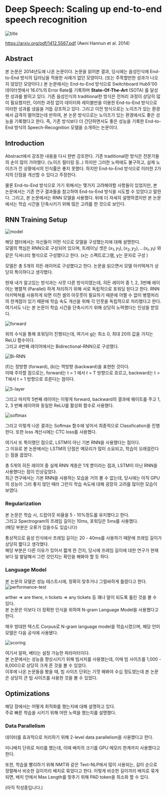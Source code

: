 # Deep Speech: Scaling up end-to-end speech recognition  
  
![title](https://postfiles.pstatic.net/MjAyMDAyMjNfMTQ1/MDAxNTgyMzkwNTAyMzI5.qYtgph7nxA4sOZlHd8-dw9dOmXeEZvz3zifBjyMYNaUg.uX_2ZheLYRPxPHJogipB50IrpYX7yYi5jNPWbWGv2sog.PNG.sooftware/image.png?type=w773)  
  
https://arxiv.org/pdf/1412.5567.pdf (Awni Hannun et al. 2014)  
  
## Abstract  
  
 본 논문은 2014년도에 나온 논문이다. 논문을 읽어본 결과, 당시에는 음성인식에 End-to-End 방식의 딥러닝을 적용한 사례가 없던 모양이다. (또는 주목할만한 성과가 나오지 않았던 모양이다.) 본 논문에서는 End-to-End 방식으로 Switchboard Hub5'00 데이터셋에서 16.0%의 Error Rate를 기록하며 **State-Of-The-Art** (SOTA) 를 달성한 성과를 밝히고 있다. 기존 음성인식의 traditional한 방식은 전처리 과정이 상당히 많이 필요했지만, 이러한 과정 없이 데이터와 레이블만을 이용한 End-to-End 방식으로 이러한 성과를 냈음을 거듭 강조하고 있다. 그리고 이전 방식으로는 노이즈가 있는 환경에서 급격히 떨어졌는데 반하여, 본 논문 방식으로는 노이즈가 있는 환경에서도 좋은 성능을 기록했다고 한다. 즉, 기존 방식보다 더 간단하면서도 좋은 성능을 기록한 End-to-End 방식의 Speech-Recognition 모델을 소개하는 논문이다.  

## Introduction

Abstract에서 강조한 내용을 다시 한번 강조한다. 기존 traditional한 방식은 전문가들의 손이 많이 가야했다. (노이즈 필터링 등..) 하지만 그러한 노력에도 불구하고, 실제 노이즈가 낀 상황에서의 인식률은 좋지 못했다. 하지만 End-to-End 방식으로 이러한 2가지의 단점을 개선할 수 있다고 주장한다.   
  
 물론 End-to-End 방식으로 가기 위해서는 몇가지 고려해야할 사항들이 있었지만, 본 논문에서는 기존 연구 결과들을 참고하여 End-to-End 방식을 시도할 수 있었다고 말한다. 그리고, 본 논문에서는 RNN 모델을 사용했다. 뒤에 더 자세히 설명하겠지만 본 논문에서는 학습 시간을 단축시키기 위해 많은 고려를 한 것으로 보인다.  
   
## RNN Training Setup
  
![model](https://postfiles.pstatic.net/MjAyMDAyMjNfMjcy/MDAxNTgyMzkwNTUyMDky.Btvd1sq4aVjkLzhMoXlSY5zrjNa8WyfqUAHi7NeFtcog.mFCsfZv-R3VDe_Gt-PZYr7R-Ymc3x84GWlcRX7-SZyIg.PNG.sooftware/image.png?type=w773)  
  
해당 챕터에서는 자신들이 어떤 식으로 모델을 구성했는지에 대해 설명한다.  
모델의 핵심은 RNN으로 구성되어 있으며, 트레이닝 셋은 ${(x_1, y_1), (x_2, y_2), ... (x_t, y_t)}$ 와 같은 딕셔너리 형식으로 구성했다고 한다. (x는 스펙트로그램, y는 문자로 구성 )    
  
모델은 총 5개의 히든 레이어로 구성했다고 한다.
논문을 읽으면서 모델 아키텍쳐가 상당히 특이하다고 생각했다.  

현재 내가 알고있는 방식과는 사뭇 다른 방식이였는데, 히든 레이어 중 1, 2, 3번째 레이어는 병렬적 (Parallel) 하게 처리하기 위해 서로 독립적으로 포워딩 된다고 한다. RNN 아키텍쳐를 사용하게 되면 이전 셀의 아웃풋이 필요하기 때문에 어쩔 수 없이 병렬처리의 한계점이 있기 때문에 학습 속도 개선을 위해 각 인풋을 독립적으로 처리했다고 한다.    
 여기서도 나는 본 논문이 학습 시간을 단축시키기 위해 상당히 노력했다는 인상을 받았다.   
  
![forward](https://postfiles.pstatic.net/MjAyMDAyMjNfMTgz/MDAxNTgyMzkwNTIyMDQ0.Tq2hNX4U6a4mmT4V3f2sWemnruUnzCuLJYP5v5x8LlEg.8oF99BbkoyhYbmWQL0dD5LiWhNl61qe33P8OnGOG_Hsg.PNG.sooftware/image.png?type=w773)  
   
위의 수식을 통해 포워딩이 진행되는데, 여기서 g는 최소 0, 최대 20의 값을 가지는 ReLU 함수이다.  
그리고 4번째 레이어에서는 Bidirectional-RNN으로 구성했다.  
  
![Bi-RNN](https://postfiles.pstatic.net/MjAyMDAyMjNfMjI0/MDAxNTgyMzkwNTMyNzM2.yNOOR59yjQmH7I1v8h-YtNJ-S8JSf5q9oSiMHn1JGcAg.mrjf5ofIgIa2CQBbzZZG0ncV7JxxxR9pRcXY5ZzaG00g.PNG.sooftware/image.png?type=w773)  
  
(f)는 정방향 (forward), (b)는 역방향 (backward)을 표현한 것이다.  
이때 주의할 점으로는, forward는 t = 1 에서 t = T 방향으로 흐르고, backward는 t = T에서 t = 1 방향으로 흐른다는 점이다.  
  
![5-layer](https://postfiles.pstatic.net/MjAyMDAyMjVfMzkg/MDAxNTgyNjIxNjY0MzMw.CdMnrGnCNt8FrFb102hZFmRldRA1Xp_0kpWoFUbUv4sg.-VSEzem8ZH_3ry2W29awhSRASuz4Cb0MjIJnmwp6zcEg.PNG.sooftware/image.png?type=w773)  

그리고 마지막 5번째 레이어는 이렇게 forward, backward의 결과에 웨이트를 주고 1, 2, 3 번째 레이어와 동일한 ReLU를 활성화 함수로 사용했다.  
  
![softmax](https://postfiles.pstatic.net/MjAyMDAyMjNfODIg/MDAxNTgyMzkwNTQxMjI0.bn6ow6MHo58KaEaVu33JM8rzSvIYZqxjRpJMeKauUgsg.QumDhUt_Kx0Gqv_psT9xcHXmr44HLcGtELb7BkphlKsg.PNG.sooftware/image.png?type=w773)  
  
그리고 이렇게 나온 결과는 Softmax 함수에 넣어서 최종적으로 Classfication을 진행한다. 또한 loss 계산시에는 CTC loss를 사용했다.    
  
여기서 또 특이했던 점으로, LSTM이 아닌 기본 RNN을 사용했다는 점이다.  
그 이유로 본 논문에서는 LSTM의 단점은 메모리가 많이 소요되고, 학습이 오래걸린다는 점을 꼽았다.  
  
총 5개의 히든 레이어 중 실제 RNN 계층은 1개 뿐이라는 점과, LSTM이 아닌 RNN을 사용했다는 점이 인상깊었다.  
최근 연구에서는 기본 RNN을 사용하는 모습을 거의 볼 수 없는데, 당시에는 아직 GPU의 성능이 그리 좋지 않던 때라 그런지 학습 속도에 대해 굉장히 고려를 많이한 모습이 보였다.  
  
  
### Regularization
  
본 논문은 학습 시, 드랍아웃 비율을 5 - 10%정도를 유지했다고 한다.  
그리고 Spectrogram의 프레임 길이는 10ms, 포워딩은 5ms를 사용했다.  
(해당 부분은 오류가 있을수도 있습니다)  
  
통상적으로 음성 인식에서 프레임 길이는 20 - 40ms를 사용하기 때문에 프레임 길이가 상당히 짧다고 생각했다.  
해당 부분은 다른 이유가 있어서 짧게 한 건지, 당시에 프레임 길이에 대한 연구가 현재보다 덜 발달해서 그런 것인지는 확인을 해봐야 할 듯 하다.  
  
### Language Model

본 논문의 모델은 성능 테스트시에, 정확히 맞추거나 그럴싸하게 틀렸다고 한다.  
![performance-test](https://postfiles.pstatic.net/MjAyMDAyMjNfOTEg/MDAxNTgyMzkwNTYzMjQ4.k-V_c6x3VVmGMV8CBoxQ4c-pDxUPDKVaYr0ibScfYmUg.cLZNNBPSqZJiRrMTRtX9PTyn6IMS0k4v5o2tp8Y4_4Qg.PNG.sooftware/image.png?type=w773)  

arther => are there, n tickets => any tickets 등 꽤나 말이 되도록 틀린 것을 볼 수 있다.    
본 논문은 이보다 더 정확한 인식을 위하여 N-gram Language Model을 사용했다고 한다.  
  
매우 방대한 텍스트 Corpus로 N-gram language model을 학습시켰으며, 해당 언어 모델은 다음 공식에 사용됐다.  
  
![scoring](https://postfiles.pstatic.net/MjAyMDAyMjNfMTY1/MDAxNTgyMzkwNTcxMjQ0.cLKWNiiavUqrxHaBijz7yBT90bD-7QwqpA9My0qtc6Ug.67kMZDDcCx0HnvPj6hKRbAmAsuXhRhTT1Lihbx-TBKcg.PNG.sooftware/image.png?type=w773)  
  
여기서 알파, 베타는 설정 가능한 파라미터이다.  
본 논문에서는 성능을 향상시키기 위해 빔서치를 사용했는데, 이때 빔 사이즈를 1,000 - 8,000으로 상당히 크게 준 것을 볼 수 있었다.  
이후에 나온 논문들을 봤을 때, 빔 사이즈 단위는 기껏 해봐야 수십 정도였는데 본 논문은 상당히 큰 빔 사이즈를 사용한 것을 볼 수 있었다.  
  
## Optimizations  
  
해당 장에서는 어떻게 최적화를 했는지에 대해 설명하고 있다.  
주로 빠른 학습을 시키기 위해 어떤 노력을 했는지를 설명했다.  
  
### Data Parallelism 
  
데이터를 효과적으로 처리하기 위해 2-level data parallelism을 사용했다고 한다.  
  
미니배치 단위로 처리를 했는데, 이때 배치의 크기를 GPU 메모리 한계까지 사용했다고 한다.  
  
또한, 학습을 빨리하기 위해 NMT와 같은 Text-NLP에서 많이 사용되는, 길이 순으로 정렬해서 비슷한 길이끼리 배치로 묶었다고 한다. 이렇게 비슷한 길이끼리 배치로 묶게 되면, 배치 안에서 Max Length를 맞추기 위해 PAD token을 최소화 할 수 있다.  
   
(아직 작성중입니다.)  
  

